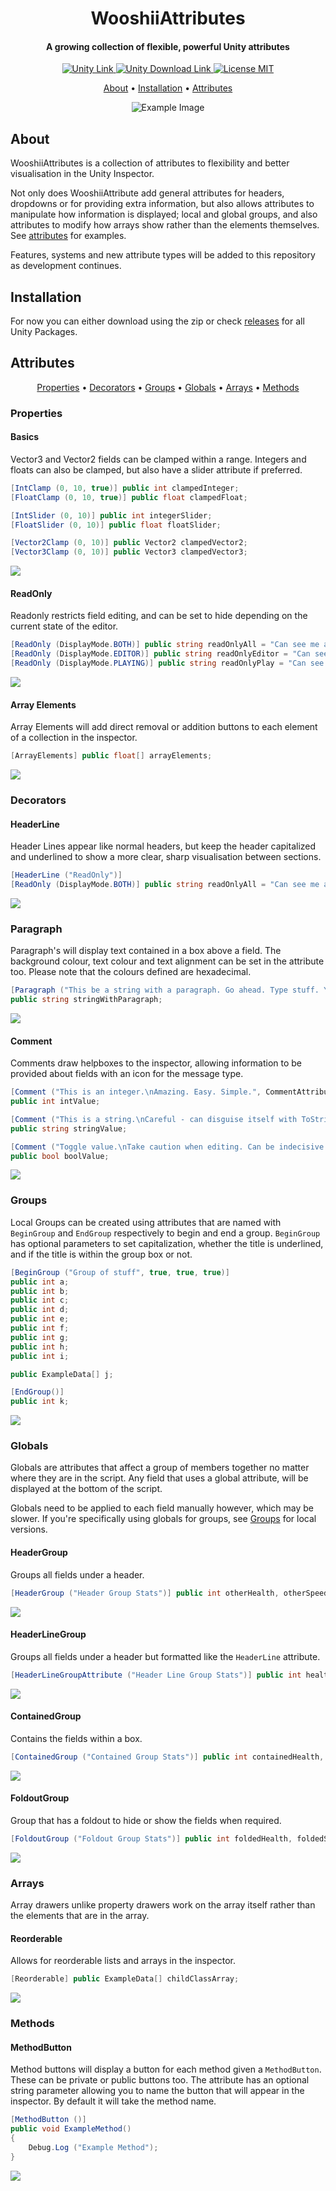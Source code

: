 
<h1 align="center">WooshiiAttributes</h1>
<h4 align="center">A growing collection of flexible, powerful Unity attributes</h4>
<p align="center">
 <a href="https://unity3d.com">
  <img src="https://img.shields.io/badge/Made%20with-Unity-grey.svg?style=for-the-badge&logo=unity" alt="Unity Link">
 <a href="https://unity3d.com/get-unity/download">
  <img src="https://img.shields.io/badge/Supported-2018.4+-grey.svg?style=for-the-badge&logo=unity" alt="Unity Download Link">
 <a href="https://github.com/WooshiiDev/WooshiiAttributes/blob/main/LICENSE">
 <img src="https://img.shields.io/badge/License-MIT-brightgreen.svg?style=for-the-badge" alt="License MIT">
</p>

<p align="center"> 
  <a href="#about">About</a> •
  <a href="#installation">Installation</a> •
  <a href="#attributes">Attributes</a>
</p>

<p align="center"> 
 <img src="https://github.com/WooshiiDev/WooshiiAttributes/blob/readme-assets/.github/README_Attr_Full_Example.png" alt="Example Image">
</p>

## About

<p>
 WooshiiAttributes is a collection of attributes to flexibility and better visualisation in the Unity Inspector.
</p>

<p>
 Not only does WooshiiAttribute add general attributes for headers, dropdowns or for providing extra information, but also allows attributes to manipulate how information is displayed; local and global groups, and also attributes to modify how arrays show rather than the elements themselves. See <a href="#attributes">attributes</a> for examples.
</p>

<p>Features, systems and new attribute types will be added to this repository as development continues.</p>
 
## Installation
 
<p>
 For now you can either download using the zip or check <a href="https://github.com/WooshiiDev/WooshiiAttributes/releases">releases</a> for all Unity Packages.
</p>

## Attributes

<p align="center"> 
  <a href="#properties">Properties</a> •
  <a href="#decorators">Decorators</a> •
  <a href="#groups">Groups</a> •
  <a href="#globals">Globals</a> •
  <a href="#arrays">Arrays</a> •
  <a href="#methods">Methods</a>
</p>

### Properties

#### Basics

Vector3 and Vector2 fields can be clamped within a range.
Integers and floats can also be clamped, but also have a slider attribute if preferred.

```cs
[IntClamp (0, 10, true)] public int clampedInteger;
[FloatClamp (0, 10, true)] public float clampedFloat;

[IntSlider (0, 10)] public int integerSlider;
[FloatSlider (0, 10)] public float floatSlider;

[Vector2Clamp (0, 10)] public Vector2 clampedVector2;
[Vector3Clamp (0, 10)] public Vector3 clampedVector3;
```

<a>
 <img src="https://github.com/WooshiiDev/WooshiiAttributes/blob/readme-assets/.github/PropertyDrawers/README_Attr_Basics_Example.png">
</a>

#### ReadOnly 

Readonly restricts field editing, and can be set to hide depending on the current state of the editor.

```cs
[ReadOnly (DisplayMode.BOTH)] public string readOnlyAll = "Can see me at all times. Can't edit me though.";
[ReadOnly (DisplayMode.EDITOR)] public string readOnlyEditor = "Can see me in the Editor when not playing only.";
[ReadOnly (DisplayMode.PLAYING)] public string readOnlyPlay = "Can see me when Playing only.";
```

<a>
 <img src="https://github.com/WooshiiDev/WooshiiAttributes/blob/readme-assets/.github/PropertyDrawers/README_Attr_ReadOnly_Example.png">
</a>

#### Array Elements 

Array Elements will add direct removal or addition buttons to each element of a collection in the inspector.

```cs
[ArrayElements] public float[] arrayElements;
```

<a>
 <img src="https://github.com/WooshiiDev/WooshiiAttributes/blob/readme-assets/.github/PropertyDrawers/README_Attr_ArrayElements_Example.png">
</a>

### Decorators

#### HeaderLine 

Header Lines appear like normal headers, but keep the header capitalized and underlined to show a more clear, sharp visualisation between sections.

```cs
[HeaderLine ("ReadOnly")]
[ReadOnly (DisplayMode.BOTH)] public string readOnlyAll = "Can see me at all times. Can't edit me though.";
```

<a>
 <img src="https://github.com/WooshiiDev/WooshiiAttributes/blob/readme-assets/.github/DecoratorDrawers/README_Attr_HeaderLine_Example.png.png">
</a>

### Paragraph

Paragraph's will display text contained in a box above a field. The background colour, text colour and text alignment can be set in the attribute too.
Please note that the colours defined are hexadecimal.

```cs
[Paragraph ("This be a string with a paragraph. Go ahead. Type stuff. Yes.", "#D2D2D2", "#1000FF")]
public string stringWithParagraph;
```

<a>
 <img src="https://github.com/WooshiiDev/WooshiiAttributes/blob/readme-assets/.github/DecoratorDrawers/README_Attr_Paragraph_Example.png">
</a>

#### Comment

Comments draw helpboxes to the inspector, allowing information to be provided about fields with an icon for the message type.

```cs
[Comment ("This is an integer.\nAmazing. Easy. Simple.", CommentAttribute.MessageType.INFO)]
public int intValue;

[Comment ("This is a string.\nCareful - can disguise itself with ToString()", CommentAttribute.MessageType.WARNING)]
public string stringValue;

[Comment ("Toggle value.\nTake caution when editing. Can be indecisive. Also likes to bite.", CommentAttribute.MessageType.ERROR)]
public bool boolValue;
```

<a>
 <img src="https://github.com/WooshiiDev/WooshiiAttributes/blob/readme-assets/.github/DecoratorDrawers/README_Attr_Comment_Example.png">
</a>

### Groups

Local Groups can be created using attributes that are named with `BeginGroup` and `EndGroup` respectively to begin and end a group. `BeginGroup` has optional parameters to set capitalization, whether the title is underlined, and if the title is within the group box or not.

```cs
[BeginGroup ("Group of stuff", true, true, true)]
public int a; 
public int b;
public int c;
public int d;
public int e;
public int f;
public int g;
public int h;
public int i;

public ExampleData[] j;

[EndGroup()]
public int k;
```
 
<a>
 <img src="https://github.com/WooshiiDev/WooshiiAttributes/blob/readme-assets/.github/Groups/README_Attr_LocalGroup_Example.png">
</a>

### Globals

Globals are attributes that affect a group of members together no matter where they are in the script. Any field that uses a global attribute, will be displayed at the bottom of the script.

Globals need to be applied to each field manually however, which may be slower. If you're specifically using globals for groups, see <a href="#groups">Groups</a> for local versions.

#### HeaderGroup

Groups all fields under a header. 

```cs
[HeaderGroup ("Header Group Stats")] public int otherHealth, otherSpeed, otherDamage;
```

<a>
 <img src="https://github.com/WooshiiDev/WooshiiAttributes/blob/readme-assets/.github/GlobalDrawers/README_Attr_GlobHeader_Example.png">
</a>

#### HeaderLineGroup

Groups all fields under a header but formatted like the `HeaderLine` attribute.

```cs
[HeaderLineGroupAttribute ("Header Line Group Stats")] public int health, speed, damage;
```

<a>
 <img src="https://github.com/WooshiiDev/WooshiiAttributes/blob/readme-assets/.github/GlobalDrawers/README_Attr_GlobHeaderLine_Example.png">
</a>

#### ContainedGroup

Contains the fields within a box.

```cs
[ContainedGroup ("Contained Group Stats")] public int containedHealth, containedSpeed, containedDamage;
```

<a>
 <img src="https://github.com/WooshiiDev/WooshiiAttributes/blob/readme-assets/.github/GlobalDrawers/README_Attr_GlobContained_Example.png">
</a>

#### FoldoutGroup

Group that has a foldout to hide or show the fields when required.

```cs
[FoldoutGroup ("Foldout Group Stats")] public int foldedHealth, foldedSpeed, foldedDamage;
```

<a>
 <img src="https://github.com/WooshiiDev/WooshiiAttributes/blob/readme-assets/.github/GlobalDrawers/README_Attr_GlobFoldout_Example.png">
</a>

### Arrays

Array drawers unlike property drawers work on the array itself rather than the elements that are in the array.

#### Reorderable

Allows for reorderable lists and arrays in the inspector.

```cs
[Reorderable] public ExampleData[] childClassArray;
```

<a>
 <img src="https://github.com/WooshiiDev/WooshiiAttributes/blob/readme-assets/.github/ArrayDrawers/README_Attr_Reorderable_Example.png">
</a>

### Methods

#### MethodButton

Method buttons will display a button for each method given a `MethodButton`. These can be private or public buttons too. The attribute has an optional string parameter allowing you to name the button that will appear in the inspector. By default it will take the method name.

```cs
[MethodButton ()]
public void ExampleMethod()
{
    Debug.Log ("Example Method");
}
```

<a>
 <img src="https://github.com/WooshiiDev/WooshiiAttributes/blob/readme-assets/.github/Methods/README_Attr_Button_Example.png">
</a>
